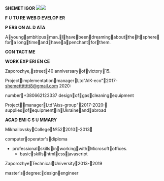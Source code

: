 ﻿**SHEMET IGOR ![](Aspose.Words.378173ec-92ac-43ef-9749-c5e2e4bb3232.001.png)![](Aspose.Words.378173ec-92ac-43ef-9749-c5e2e4bb3232.002.png)**

**F U TU RE  WEB  D EVELOP ER**

**P ERS ON AL  D ATA**

Ayoungambitiousman.IhavebeendreamingabouttheItspherefora longtimeandhaveapenchantforthem.

**CON TACT  ME**

**WORK  EXP ERI EN CE**

Zaporozhye,street40 anniversaryofvictory15.

ProjectimplementationmanagerLtd"AIK-eco"2017- shemetttttttt8@gmail.com 2020:

number+380662123337 designofgascleaningequipment

ProjectmanagerLtd"Aiss-group"2017-2020: suppliesofequipmentinUkraineandabroad

**ACAD EMI C  S U MMARY** 

MikhailovskyCollege№522010-2013

computeroperator'sdiploma

- professionalskillsinworkingwithMicrosoftoffices.
  - basicskillshtmlcssjavascript

ZaporozhyeTechnicalUniversity2013-2019

master'sdegree:designengineer
